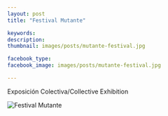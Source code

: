 ```yaml
---
layout: post
title: "Festival Mutante"

keywords: 
description: 
thumbnail: images/posts/mutante-festival.jpg

facebook_type: 
facebook_image: images/posts/mutante-festival.jpg

---
```


Exposición Colectiva/Collective Exhibition

![Festival Mutante](https://github.com/boonil/boonil.com/blob/gh-pages/images/posts/mutante-festival.jpg?raw=true)
